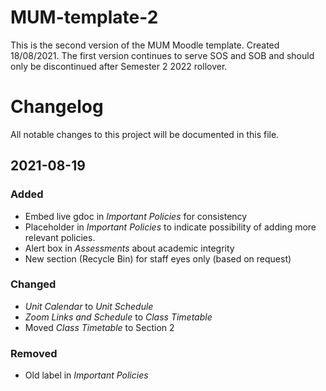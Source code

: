 # MUM-template-2 #
This is the second version of the MUM Moodle template. Created 18/08/2021. The first version continues to serve SOS and SOB and should only be discontinued after Semester 2 2022 rollover.

# Changelog #
All notable changes to this project will be documented in this file.

## 2021-08-19 ##

### Added ###
- Embed live gdoc in _Important Policies_ for consistency
- Placeholder in _Important Policies_ to indicate possibility of adding more relevant policies.
- Alert box in _Assessments_ about academic integrity
- New section (Recycle Bin) for staff eyes only (based on request)

### Changed ###
- _Unit Calendar_ to _Unit Schedule_
- _Zoom Links and Schedule_ to _Class Timetable_
- Moved _Class Timetable_ to Section 2

### Removed ###
- Old label in _Important Policies_






